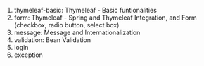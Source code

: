 1. thymeleaf-basic: Thymeleaf - Basic funtionalities
2. form: Thymeleaf - Spring and Thymeleaf Integration, and Form (checkbox, radio button, select box)
3. message: Message and Internationalization
4. validation: Bean Validation
5. login
6. exception
